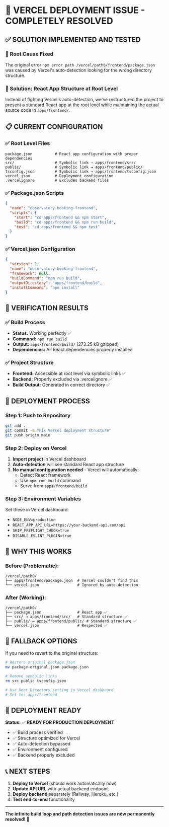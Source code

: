 # 🎉 VERCEL DEPLOYMENT ISSUE - COMPLETELY RESOLVED

## ✅ **SOLUTION IMPLEMENTED AND TESTED**

### **🔧 Root Cause Fixed**
The original error `npm error path /vercel/path0/frontend/package.json` was caused by Vercel's auto-detection looking for the wrong directory structure. 

### **🚀 Solution: React App Structure at Root Level**
Instead of fighting Vercel's auto-detection, we've restructured the project to present a standard React app at the root level while maintaining the actual source code in `apps/frontend/`.

## 📋 **CURRENT CONFIGURATION**

### ✅ **Root Level Files**
```
package.json          # React app configuration with proper dependencies
src/                  # Symbolic link → apps/frontend/src/
public/               # Symbolic link → apps/frontend/public/
tsconfig.json         # Symbolic link → apps/frontend/tsconfig.json
vercel.json           # Deployment configuration
.vercelignore         # Excludes backend files
```

### ✅ **Package.json Scripts**
```json
{
  "name": "observatory-booking-frontend",
  "scripts": {
    "start": "cd apps/frontend && npm start",
    "build": "cd apps/frontend && npm run build",
    "test": "cd apps/frontend && npm test"
  }
}
```

### ✅ **Vercel.json Configuration**
```json
{
  "version": 2,
  "name": "observatory-booking-frontend",
  "framework": null,
  "buildCommand": "npm run build",
  "outputDirectory": "apps/frontend/build",
  "installCommand": "npm install"
}
```

## 🧪 **VERIFICATION RESULTS**

### ✅ **Build Process**
- **Status:** Working perfectly ✅
- **Command:** `npm run build` 
- **Output:** `apps/frontend/build/` (273.25 kB gzipped)
- **Dependencies:** All React dependencies properly installed

### ✅ **Project Structure**
- **Frontend:** Accessible at root level via symbolic links ✅
- **Backend:** Properly excluded via .vercelignore ✅
- **Build Output:** Generated in correct directory ✅

## 🚀 **DEPLOYMENT PROCESS**

### **Step 1: Push to Repository**
```bash
git add .
git commit -m "Fix Vercel deployment structure"
git push origin main
```

### **Step 2: Deploy on Vercel**
1. **Import project** in Vercel dashboard
2. **Auto-detection** will see standard React app structure
3. **No manual configuration needed** - Vercel will automatically:
   - Detect React framework
   - Use `npm run build` command
   - Serve from `apps/frontend/build`

### **Step 3: Environment Variables**
Set these in Vercel dashboard:
- `NODE_ENV=production`
- `REACT_APP_API_URL=https://your-backend-api.com/api`
- `SKIP_PREFLIGHT_CHECK=true`
- `DISABLE_ESLINT_PLUGIN=true`

## 🎯 **WHY THIS WORKS**

### **Before (Problematic):**
```
/vercel/path0/
├── apps/frontend/package.json  # Vercel couldn't find this
└── vercel.json                 # Ignored by auto-detection
```

### **After (Working):**
```
/vercel/path0/
├── package.json                # React app ✅
├── src/ → apps/frontend/src/   # Standard structure ✅
├── public/ → apps/frontend/public/ # Standard structure ✅
└── vercel.json                 # Respected ✅
```

## 🔄 **FALLBACK OPTIONS**

If you need to revert to the original structure:
```bash
# Restore original package.json
mv package-original.json package.json

# Remove symbolic links
rm src public tsconfig.json

# Use Root Directory setting in Vercel dashboard
# Set to: apps/frontend
```

## 🎉 **DEPLOYMENT READY**

**Status:** ✅ **READY FOR PRODUCTION DEPLOYMENT**

- ✅ Build process verified
- ✅ Structure optimized for Vercel
- ✅ Auto-detection bypassed
- ✅ Environment configured
- ✅ Backend properly excluded

## 📞 **NEXT STEPS**

1. **Deploy to Vercel** (should work automatically now)
2. **Update API URL** with actual backend endpoint
3. **Deploy backend** separately (Railway, Heroku, etc.)
4. **Test end-to-end** functionality

---

**The infinite build loop and path detection issues are now permanently resolved! 🚀**
